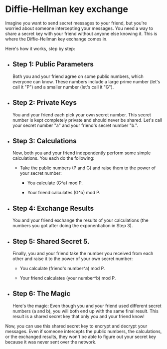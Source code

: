# Diffie-Hellman key exchange

Imagine you want to send secret messages to your friend, but you're worried about someone intercepting your messages. You need a way to share a secret key with your friend without anyone else knowing it. This is where the Diffie-Hellman key exchange comes in.

Here's how it works, step by step:

- ## Step 1: Public Parameters
  Both you and your friend agree on some public numbers, which everyone can know. These numbers include a large prime number (let's call it "P") and a smaller number (let's call it "G").
- ## Step 2: Private Keys
  You and your friend each pick your own secret number. This secret number is kept completely private and should never be shared. Let's call your secret number "a" and your friend's secret number "b.".
- ## Step 3: Calculations

  Now, both you and your friend independently perform some simple calculations. You each do the following:

  - Take the public numbers (P and G) and raise them to the power of your secret number:

    - You calculate (G^a) mod P.

    - Your friend calculates (G^b) mod P.

- ## Step 4: Exchange Results

  You and your friend exchange the results of your calculations (the numbers you got after doing the exponentiation in Step 3).

- ## Step 5: Shared Secret 5.

  Finally, you and your friend take the number you received from each other and raise it to the power of your own secret number:

  - You calculate (friend's number^a) mod P.

  - Your friend calculates (your number^b) mod P.

- ## Step 6: The Magic
  Here's the magic: Even though you and your friend used different secret numbers (a and b), you will both end up with the same final result. This result is a shared secret key that only you and your friend know!

Now, you can use this shared secret key to encrypt and decrypt your messages. Even if someone intercepts the public numbers, the calculations, or the exchanged results, they won't be able to figure out your secret key because it was never sent over the network.
